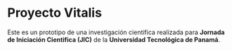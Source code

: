 # Proyecto Vitalis

Este es un prototipo de una investigación cientifica realizada para **Jornada de Iniciación Cientifica (JIC)** de la **Universidad Tecnológica de Panamá**.